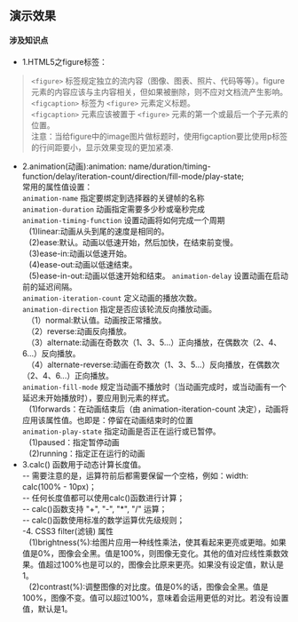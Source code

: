 ## 演示效果
#### 涉及知识点
- 1.HTML5之figure标签：
> `<figure>` 标签规定独立的流内容（图像、图表、照片、代码等等）。figure 元素的内容应该与主内容相关，但如果被删除，则不应对文档流产生影响。  
`<figcaption>` 标签为 `<figure>` 元素定义标题。  
`<figcaption>` 元素应该被置于 `<figure>` 元素的第一个或最后一个子元素的位置。  
注意：当给figure中的image图片做标题时，使用figcaption要比使用p标签的行间距要小，显示效果变现的更加紧凑.
- 2.animation(动画):animation: name/duration/timing-function/delay/iteration-count/direction/fill-mode/play-state;  
常用的属性值设置：  
`animation-name`	指定要绑定到选择器的关键帧的名称    
`animation-duration`	动画指定需要多少秒或毫秒完成  
`animation-timing-function`	设置动画将如何完成一个周期  
&nbsp;&nbsp; (1)linear:动画从头到尾的速度是相同的。  
&nbsp;&nbsp; (2)ease:默认。动画以低速开始，然后加快，在结束前变慢。	  
&nbsp;&nbsp; (3)ease-in:动画以低速开始。	  
&nbsp;&nbsp; (4)ease-out:动画以低速结束。	  
&nbsp;&nbsp; (5)ease-in-out:动画以低速开始和结束。
`animation-delay`	设置动画在启动前的延迟间隔。  
`animation-iteration-count`	定义动画的播放次数。  
`animation-direction`	指定是否应该轮流反向播放动画。  
&nbsp;&nbsp;（1）normal:默认值。动画按正常播放。  
&nbsp;&nbsp;（2）reverse:动画反向播放。    
&nbsp;&nbsp;（3）alternate:动画在奇数次（1、3、5...）正向播放，在偶数次（2、4、6...）反向播放。  
&nbsp;&nbsp;（4）alternate-reverse:动画在奇数次（1、3、5...）反向播放，在偶数次（2、4、6...）正向播放。   
`animation-fill-mode`	规定当动画不播放时（当动画完成时，或当动画有一个延迟未开始播放时），要应用到元素的样式。  
&nbsp;&nbsp; (1)forwards：在动画结束后（由 animation-iteration-count 决定），动画将应用该属性值。也即是：停留在动画结束时的位置  
`animation-play-state`	指定动画是否正在运行或已暂停。  
&nbsp;&nbsp; (1)paused：指定暂停动画  
&nbsp;&nbsp; (2)running：指定正在运行的动画
- 3.calc() 函数用于动态计算长度值。  
-- 需要注意的是，运算符前后都需要保留一个空格，例如：width: calc(100% - 10px)；  
-- 任何长度值都可以使用calc()函数进行计算；  
-- calc()函数支持 "+", "-", "*", "/" 运算；  
-- calc()函数使用标准的数学运算优先级规则；  
-4. CSS3 filter(滤镜) 属性  
&nbsp;&nbsp; (1)brightness(%):给图片应用一种线性乘法，使其看起来更亮或更暗。如果值是0%，图像会全黑。值是100%，则图像无变化。其他的值对应线性乘数效果。值超过100%也是可以的，图像会比原来更亮。如果没有设定值，默认是1。  
&nbsp;&nbsp; (2)contrast(%):调整图像的对比度。值是0%的话，图像会全黑。值是100%，图像不变。值可以超过100%，意味着会运用更低的对比。若没有设置值，默认是1。
